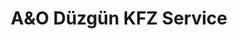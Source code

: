 ---
title: "A&O Düzgün KFZ Service"
url: /bruehl/aundo-duezguen-kfz-service/
shop: Autowerkstatt
---